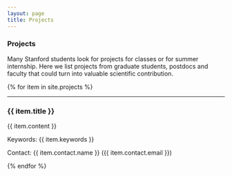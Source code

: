 ```yaml
---
layout: page
title: Projects
---
```

<h3>Projects</h3>
Many Stanford students look for projects for classes or for summer internship. Here we list projects from graduate students, postdocs and faculty that could turn into valuable scientific contribution.

{% for item in site.projects %}
  <hr />
  <h3 class="projects">{{ item.title }}</h3>
  <p>{{ item.content }}</p>
  <p>Keywords: {{ item.keywords }}</p>
  <p>Contact: {{ item.contact.name }} ({{ item.contact.email }})</p>
{% endfor %}
